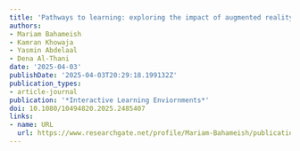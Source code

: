 ```yaml
---
title: 'Pathways to learning: exploring the impact of augmented reality on vocabulary development in children with autism spectrum disorder'
authors:
- Mariam Bahameish
- Kamran Khowaja 
- Yasmin Abdelaal
- Dena Al-Thani
date: '2025-04-03'
publishDate: '2025-04-03T20:29:18.199132Z'
publication_types:
- article-journal
publication: '*Interactive Learning Enviornments*'
doi: 10.1080/10494820.2025.2485407
links:
- name: URL
  url: https://www.researchgate.net/profile/Mariam-Bahameish/publication/390493282_Pathways_to_learning_exploring_the_impact_of_augmented_reality_on_vocabulary_development_in_children_with_autism_spectrum_disorder/links/67f6380c49e91c0feaea2656/Pathways-to-learning-exploring-the-impact-of-augmented-reality-on-vocabulary-development-in-children-with-autism-spectrum-disorder.pdf
---
```

